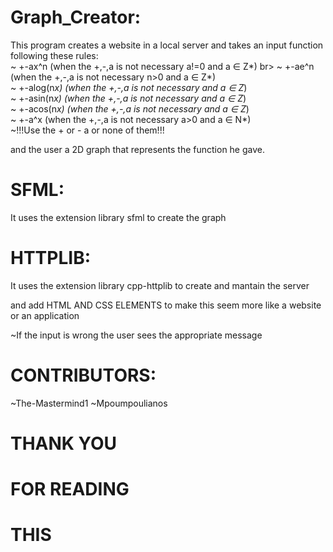 # Graph_Creator:

 This program creates a website in a local server and takes an input function following these rules:<br>
 ~ +-ax^n (when the +,-,a is not necessary a!=0 and a ∈ Z*)
 br>
 ~ +-ae^n (when the +,-,a is not necessary n>0 and a ∈ Z*)
 <br>
 ~ +-alog(n*x) (when the +,-,a is not necessary and a ∈ Z*)
 <br>
 ~ +-asin(n*x) (when the +,-,a is not necessary and a ∈ Z*)
 <br>
 ~ +-acos(n*x) (when the +,-,a is not necessary and a ∈ Z*)
 <br>
 ~ +-a^x (when the +,-,a is not necessary a>0 and a ∈ N*)
 <br>
 ~!!!Use the + or - a or none of them!!!

 and the user a 2D graph that represents the function he gave. 

# SFML:

It uses the extension library sfml to create the graph 

# HTTPLIB:

It uses the extension library cpp-httplib to  create and mantain the server 

and add HTML AND CSS ELEMENTS to make this seem more like a website or an application 

~If the input is wrong the user sees the appropriate message 

# CONTRIBUTORS:

~The-Mastermind1
~Mpoumpoulianos

# THANK YOU 
# FOR READING
# THIS
